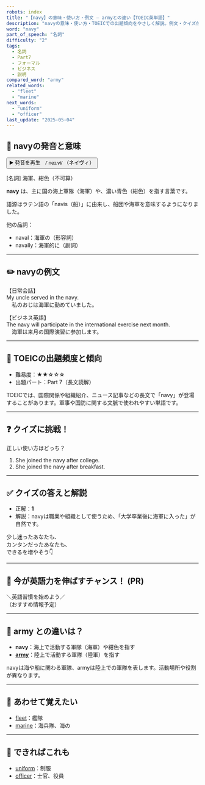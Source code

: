 ```yaml
---
robots: index
title: "【navy】の意味・使い方・例文 ― armyとの違い【TOEIC英単語】"
description: "navyの意味・使い方・TOEICでの出題傾向をやさしく解説。例文・クイズ付きでarmyとの違いもわかりやすく学べます。"
word: "navy"
part_of_speech: "名詞"
difficulty: "2"
tags:
  - 名詞
  - Part7
  - フォーマル
  - ビジネス
  - 説明
compared_word: "army"
related_words:
  - "fleet"
  - "marine"
next_words:
  - "uniform"
  - "officer"
last_update: "2025-05-04"
---
```


## 🔰 navyの発音と意味

<button class="play-audio" onclick="playTTS('navy')">
  <span class="play-audio-main">
    ▶️ 発音を再生　/ˈneɪ.vi/
  </span>
  <span class="play-audio-sub">
    （ネイヴィ）
  </span>
</button>

[名詞] 海軍、紺色（不可算）

**navy** は、主に国の海上軍隊（海軍）や、濃い青色（紺色）を指す言葉です。

語源はラテン語の「navis（船）」に由来し、船団や海軍を意味するようになりました。

他の品詞：  
- naval：海軍の（形容詞）
- navally：海軍的に（副詞）

---

## ✏️ navyの例文

【日常会話】  
My uncle served in the navy.  
　私のおじは海軍に勤めていました。

【ビジネス英語】  
The navy will participate in the international exercise next month.  
　海軍は来月の国際演習に参加します。

---

## 🎯 TOEICの出題頻度と傾向

- 難易度：★★☆☆☆
- 出題パート：Part 7（長文読解）

TOEICでは、国際関係や組織紹介、ニュース記事などの長文で「navy」が登場することがあります。軍事や国防に関する文脈で使われやすい単語です。

---

## ❓ クイズに挑戦！

正しい使い方はどっち？

1. She joined the navy after college.  
2. She joined the navy after breakfast.

---

## ✅ クイズの答えと解説

- 正解：**1**
- 解説：navyは職業や組織として使うため、「大学卒業後に海軍に入った」が自然です。

少し迷ったあなたも、  
カンタンだったあなたも、  
できるを増やそう👇️

---

## 🚀 今が英語力を伸ばすチャンス！ (PR)

<div class="info-center">
＼英語習慣を始めよう／<br>  
（おすすめ情報予定）
</div>

---

## 🤔  army との違いは？

- **navy**：海上で活動する軍隊（海軍）や紺色を指す
- **[army](/army)**：陸上で活動する軍隊（陸軍）を指す

navyは海や船に関わる軍隊、armyは陸上での軍隊を表します。活動場所や役割が異なります。

---

## 🧩 あわせて覚えたい

- [fleet](/fleet)：艦隊
- [marine](/marine)：海兵隊、海の

---

## 📖 できればこれも

- [uniform](/uniform)：制服
- [officer](/officer)：士官、役員

<!-- cvid: aid24_bid13 -->

